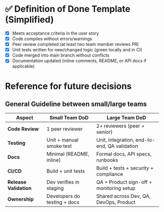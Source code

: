 # ✅ Definition of Done Template (Simplified)

- [x] Meets acceptance criteria in the user story
- [x] Code compiles without errors/warnings
- [x] Peer review completed (at least two team member reviews PR)
- [x] Unit tests written for new/changed logic (green locally and in CI)
- [x] Code merged into main branch without conflicts
- [x] Documentation updated (inline comments, README, or API docs if applicable)

# Reference for future decisions

## General Guideline between small/large teams

| Aspect                 | Small Team DoD               | Large Team DoD                               |
| ---------------------- | ---------------------------- | -------------------------------------------- |
| **Code Review**        | 1 peer reviewer              | 2+ reviewers (peer + senior)                 |
| **Testing**            | Unit + manual smoke test     | Unit, integration, end-to-end, QA validation |
| **Docs**               | Minimal (README, inline)     | Formal docs, API specs, runbooks             |
| **CI/CD**              | Build + unit tests           | Build + tests + security + compliance        |
| **Release Validation** | Dev verifies in staging      | QA + Product sign-off + monitoring setup     |
| **Ownership**          | Developers do testing + docs | Shared across Dev, QA, DevOps, Product       |
